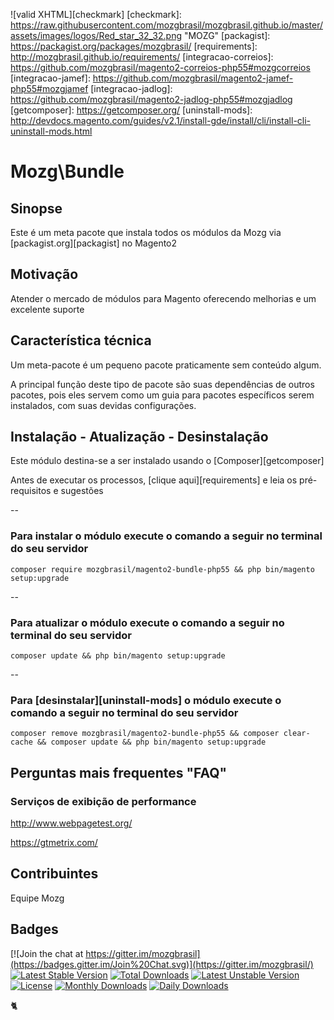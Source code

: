 ![valid XHTML][checkmark]
[checkmark]: https://raw.githubusercontent.com/mozgbrasil/mozgbrasil.github.io/master/assets/images/logos/Red_star_32_32.png "MOZG"
[packagist]: https://packagist.org/packages/mozgbrasil/
[requirements]: http://mozgbrasil.github.io/requirements/
[integracao-correios]: https://github.com/mozgbrasil/magento2-correios-php55#mozgcorreios
[integracao-jamef]: https://github.com/mozgbrasil/magento2-jamef-php55#mozgjamef
[integracao-jadlog]: https://github.com/mozgbrasil/magento2-jadlog-php55#mozgjadlog
[getcomposer]: https://getcomposer.org/
[uninstall-mods]: http://devdocs.magento.com/guides/v2.1/install-gde/install/cli/install-cli-uninstall-mods.html

# Mozg\Bundle

## Sinopse

Este é um meta pacote que instala todos os módulos da Mozg via [packagist.org][packagist] no Magento2

## Motivação

Atender o mercado de módulos para Magento oferecendo melhorias e um excelente suporte

## Característica técnica

Um meta-pacote é um pequeno pacote praticamente sem conteúdo algum.

A principal função deste tipo de pacote são suas dependências de outros pacotes, pois eles servem como um guia para pacotes específicos serem instalados, com suas devidas configurações. 

## Instalação - Atualização - Desinstalação

Este módulo destina-se a ser instalado usando o [Composer][getcomposer]

Antes de executar os processos, [clique aqui][requirements] e leia os pré-requisitos e sugestões

--

### Para instalar o módulo execute o comando a seguir no terminal do seu servidor

	composer require mozgbrasil/magento2-bundle-php55 && php bin/magento setup:upgrade

--

### Para atualizar o módulo execute o comando a seguir no terminal do seu servidor

	composer update && php bin/magento setup:upgrade

--

### Para [desinstalar][uninstall-mods] o módulo execute o comando a seguir no terminal do seu servidor

	composer remove mozgbrasil/magento2-bundle-php55 && composer clear-cache && composer update && php bin/magento setup:upgrade

## Perguntas mais frequentes "FAQ"

### Serviços de exibição de performance

http://www.webpagetest.org/

https://gtmetrix.com/

## Contribuintes

Equipe Mozg

## Badges

[![Join the chat at https://gitter.im/mozgbrasil](https://badges.gitter.im/Join%20Chat.svg)](https://gitter.im/mozgbrasil/)
[![Latest Stable Version](https://poser.pugx.org/mozgbrasil/magento2-bundle-php55/v/stable)](https://packagist.org/packages/mozgbrasil/magento2-bundle-php55)
[![Total Downloads](https://poser.pugx.org/mozgbrasil/magento2-bundle-php55/downloads)](https://packagist.org/packages/mozgbrasil/magento2-bundle-php55)
[![Latest Unstable Version](https://poser.pugx.org/mozgbrasil/magento2-bundle-php55/v/unstable)](https://packagist.org/packages/mozgbrasil/magento2-bundle-php55)
[![License](https://poser.pugx.org/mozgbrasil/magento2-bundle-php55/license)](https://packagist.org/packages/mozgbrasil/magento2-bundle-php55)
[![Monthly Downloads](https://poser.pugx.org/mozgbrasil/magento2-bundle-php55/d/monthly)](https://packagist.org/packages/mozgbrasil/magento2-bundle-php55)
[![Daily Downloads](https://poser.pugx.org/mozgbrasil/magento2-bundle-php55/d/daily)](https://packagist.org/packages/mozgbrasil/magento2-bundle-php55)

:cat2:
